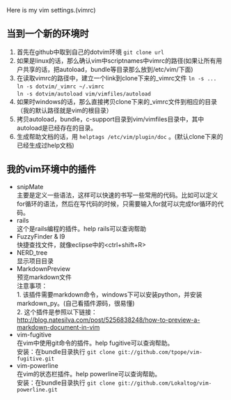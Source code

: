 Here is my vim settings.(vimrc)

当到一个新的环境时
---
1. 首先在github中取到自己的dotvim环境
`git clone url`
2. 如果是linux的话，那么确认vim中scriptnames中vimrc的路径(如果让所有用户共享的话，把autoload，bundle等目录那么放到/etc/vim/下面)
3. 在读取vimrc的路径中，建立一个link到clone下来的_vimrc文件
`ln -s ...`  
`ln -s dotvim/_vimrc ~/.vimrc`  
`ln -s dotvim/autoload vim/vimfiles/autoload`  
4. 如果时windows的话，那么直接拷贝clone下来的_vimrc文件到相应的目录（我的默认路径就是vim的根目录）
5. 拷贝autoload，bundle，c-support目录到vim/vimfiles目录中，其中autoload是已经存在的目录。
6. 生成帮助文档的话，用 `helptags /etc/vim/plugin/doc` 。(默认clone下来的已经生成过help文档)

我的vim环境中的插件
---
* snipMate  
	主要是定义一些语法，这样可以快速的书写一些常用的代码。比如可以定义for循环的语法，然后在写代码的时候，只需要输入for<tab>就可以完成for循环的代码。
* rails  
	这个是rails编程的插件。help rails可以查询帮助
* FuzzyFinder & l9  
	快捷查找文件，就像eclipse中的<ctrl+shift+R>
* NERD_tree  
	显示项目目录
* MarkdownPreview  
	预览markdown文件  
	注意事项：  
	  1. 该插件需要markdown命令，windows下可以安装python，并安装markdown_py。(自己看插件源码，很易懂)  
	  2. 这个插件是参照以下链接：<http://blog.natesilva.com/post/5256838248/how-to-preview-a-markdown-document-in-vim>
* vim-fugitive  
    在vim中使用git命令的插件。help fugitive可以查询帮助。  
	安装：在bundle目录执行  `git clone git://github.com/tpope/vim-fugitive.git`
* vim-powerline  
    在vim的状态栏插件。help powerline可以查询帮助。  
	安装：在bundle目录执行  `git clone git://github.com/Lokaltog/vim-powerline.git`

